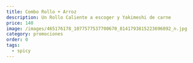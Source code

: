 ```yaml
---
title: Combo Rollo + Arroz
description: Un Rollo Caliente a escoger y Yakimeshi de carne
price: 140
image: /images/465176178_1077577537700670_8141793815223696092_n.jpg
category: promociones
order: 0
tags:
  - spicy
---
```

